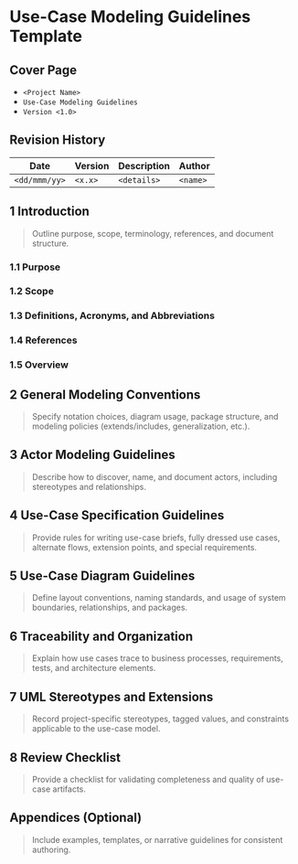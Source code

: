 # Use-Case Modeling Guidelines Template

## Cover Page
- `<Project Name>`
- `Use-Case Modeling Guidelines`
- `Version <1.0>`

## Revision History
| Date | Version | Description | Author |
| --- | --- | --- | --- |
| `<dd/mmm/yy>` | `<x.x>` | `<details>` | `<name>` |

## 1 Introduction
> Outline purpose, scope, terminology, references, and document structure.

### 1.1 Purpose
### 1.2 Scope
### 1.3 Definitions, Acronyms, and Abbreviations
### 1.4 References
### 1.5 Overview

## 2 General Modeling Conventions
> Specify notation choices, diagram usage, package structure, and modeling policies (extends/includes, generalization, etc.).

## 3 Actor Modeling Guidelines
> Describe how to discover, name, and document actors, including stereotypes and relationships.

## 4 Use-Case Specification Guidelines
> Provide rules for writing use-case briefs, fully dressed use cases, alternate flows, extension points, and special requirements.

## 5 Use-Case Diagram Guidelines
> Define layout conventions, naming standards, and usage of system boundaries, relationships, and packages.

## 6 Traceability and Organization
> Explain how use cases trace to business processes, requirements, tests, and architecture elements.

## 7 UML Stereotypes and Extensions
> Record project-specific stereotypes, tagged values, and constraints applicable to the use-case model.

## 8 Review Checklist
> Provide a checklist for validating completeness and quality of use-case artifacts.

## Appendices (Optional)
> Include examples, templates, or narrative guidelines for consistent authoring.
